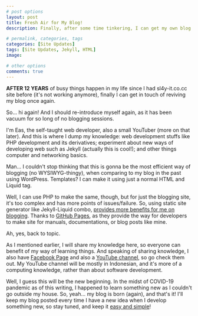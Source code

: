 ```yaml
---
# post options
layout: post
title: Fresh Air for My Blog!
description: Finally, after some time tinkering, I can get my own blog up and running again.

# permalink, categories, tags
categories: [Site Updates]
tags: [Site Updates, Jekyll, HTML]
image: 

# other options
comments: true
---
```


**AFTER 12 YEARS** of busy things happen in my life since I had sl4y-it.co.cc site before (it's not working anymore), finally I can get in touch of reviving my blog once again.

So... hi again! And I should re-introduce myself again, as it has been vacuum for so long of no blogging sessions.

I'm Eas, the self-taught web developer, also a small YouTuber (more on that later). And this is where I dump my knowledge: web development stuffs like PHP development and its derivatives; experiment about new ways of developing web such as Jekyll (actually this is cool!); and other things computer and networking basics.

Man... I couldn't stop thinking that this is gonna be the most efficient way of blogging (no WYSIWYG-thingy), when comparing to my blog in the past using WordPress. Templates? I can make it using just a normal HTML and Liquid tag.

Well, I can use PHP to make the same, though, but for just the blogging site, it's too complex and has more points of issues/failure. So, using static site generator like Jekyll-Liquid combo, [provides more benefits for me on blogging](https://learn.cloudcannon.com/jekyll/why-use-a-static-site-generator/). Thanks to [GitHub Pages](https://pages.github.com), as they provide the way for developers to make site for manuals, documentations, or blog posts like mine.

Ah, yes, back to topic.

As I mentioned earlier, I will share my knowledge here, so everyone can benefit of my way of learning things. And speaking of sharing knowledge, I also have [Facebook Page](https://facebook.com/Eas.EasyAndSimple/) and also a [YouTube channel](https://www.youtube.com/channel/UCwW62q1NEy-jq2_RkjegoAQ), so go check them out. My YouTube channel will be mostly in Indonesian, and it's more of a computing knowledge, rather than about software development.

Well, I guess this will be the new beginning. In the midst of COVID-19 pandemic as of this writing, I happened to learn something new as I couldn't go outside my house. So, yeah... my blog is born (again), and that's it! I'll keep my blog posted every time I have a new idea when I develop something new, so stay tuned, and keep it [easy and simple](https://eas.web.id)!